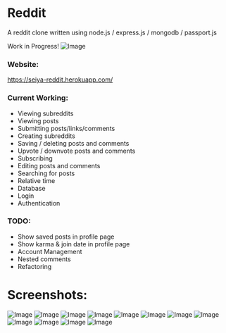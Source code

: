 # Reddit
A reddit clone written using node.js / express.js / mongodb / passport.js

Work in Progress!
![Image](https://i.imgur.com/hcZuyx2.png)

### Website:
https://seiya-reddit.herokuapp.com/

### Current Working:
* Viewing subreddits
* Viewing posts
* Submitting posts/links/comments
* Creating subreddits
* Saving / deleting posts and comments
* Upvote / downvote posts and comments
* Subscribing
* Editing posts and comments
* Searching for posts
* Relative time
* Database
* Login
* Authentication

### TODO:
* Show saved posts in profile page
* Show karma & join date in profile page
* Account Management
* Nested comments
* Refactoring

# Screenshots:
![Image](https://i.imgur.com/QWmcJG7.png)
![Image](https://i.imgur.com/Cf1kpy7.png)
![Image](https://i.imgur.com/ZsCjSVN.png)
![Image](https://i.imgur.com/uhOO63j.png)
![Image](https://i.imgur.com/DCPlzyN.png)
![Image](https://i.imgur.com/0nOk7TX.png)
![Image](https://i.imgur.com/0mqKZLl.png)
![Image](https://i.imgur.com/tgZYkFF.png)
![Image](https://i.imgur.com/1DdEGf9.png)
![Image](https://i.imgur.com/wSv3pII.png)
![Image](https://i.imgur.com/bN3WISK.png)
![Image](https://i.imgur.com/jbPGlu0.png)
